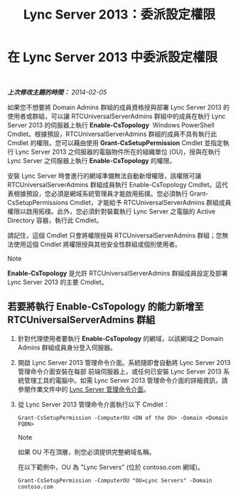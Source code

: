 ﻿---
title: Lync Server 2013：委派設定權限
TOCTitle: 委派設定權限
ms:assetid: 9dca1683-4c69-4534-8ebe-6bd635cbae49
ms:mtpsurl: https://technet.microsoft.com/zh-tw/library/Gg412735(v=OCS.15)
ms:contentKeyID: 49291816
ms.date: 08/24/2015
mtps_version: v=OCS.15
ms.translationtype: HT
---

# 在 Lync Server 2013 中委派設定權限

 

_**上次修改主題的時間：** 2014-02-05_

如果您不想要將 Domain Admins 群組的成員資格授與部署 Lync Server 2013 的使用者或群組，可以讓 RTCUniversalServerAdmins 群組中的成員在執行 Lync Server 2013 的伺服器上執行 **Enable-CsTopology**  Windows PowerShell Cmdlet。根據預設，RTCUniversalServerAdmins 群組的成員不具有執行此 Cmdlet 的權限。您可以藉由使用 **Grant-CsSetupPermission** Cmdlet 並指定執行 Lync Server 2013 之伺服器的電腦物件所在的組織單位 (OU)，授與在執行 Lync Server 之伺服器上執行 **Enable-CsTopology** 的權限。

安裝 Lync Server 時會進行的網域準備無法自動新增權限，該權限可讓 RTCUniversalServerAdmins 群組成員執行 Enable-CsTopology Cmdlet。這代表根據預設，您必須是網域系統管理員才能啟用拓撲。您必須執行 Grant-CsSetupPermissions Cmdlet，才能給予 RTCUniversalServerAdmins 群組成員權限以啟用拓樸。此外，您必須針對裝載執行 Lync Server 之電腦的 Active Directory 容器，執行此 Cmdlet。

請記住，這個 Cmdlet 只會將權限授與 RTCUniversalServerAdmins 群組；您無法使用這個 Cmdlet 將權限授與其他安全性群組或個別使用者。

> [!NOTE]  
> <strong>Enable-CsTopology</strong> 是允許 RTCUniversalServerAdmins 群組成員設定及部署 Lync Server 2013 的主要 Cmdlet。



## 若要將執行 Enable-CsTopology 的能力新增至 RTCUniversalServerAdmins 群組

1.  針對代理使用者要執行 **Enable-CsTopology** 的網域，以該網域之 Domain Admins 群組成員身分登入伺服器。

2.  開啟 Lync Server 2013 管理命令介面。系統隨即會自動將 Lync Server 2013 管理命令介面安裝在每部 前端伺服器上，或任何已安裝 Lync Server 2013 系統管理工具的電腦中。如需 Lync Server 2013 管理命令介面的詳細資訊，請參閱作業文件中的 [Lync Server 管理命令介面](lync-server-2013-lync-server-management-shell.md)。

3.  從 Lync Server 2013 管理命令介面執行以下 Cmdlet：
    
        Grant-CsSetupPermission -ComputerOU <DN of the OU> -Domain <Domain FQDN>
    
    > [!NOTE]  
    > 如果 OU 不在頂層，則您必須提供完整網域名稱。
    
    
    在以下範例中，OU 為 "Lync Servers" (位於 contoso.com 網域)。
    
        Grant-CsSetupPermission -ComputerOU "OU=Lync Servers" -Domain contoso.com

